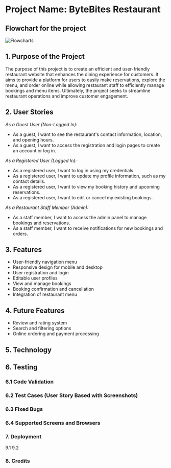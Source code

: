 <h1>Project Name: ByteBites Restaurant</h1>
<h2> Flowchart for the project </h2>


![Flowcharts](https://github.com/AEmin96/Project4-CI-ByteBites/assets/126208272/28cfd6fa-76ce-47e1-b699-f5f690e43adf)

<h2>1. Purpose of the Project</h2>
<p>The purpose of this project is to create an efficient and user-friendly restaurant website that enhances the dining experience for customers. It aims to provide a platform for users to easily make reservations, explore the menu, and order online while allowing restaurant staff to efficiently manage bookings and menu items. Ultimately, the project seeks to streamline restaurant operations and improve customer engagement.</p>
<h2>2. User Stories</h2>

  
 <em> As a Guest User (Non-Logged In): </em>
<ul> 
<li>As a guest, I want to see the restaurant's contact information, location, and opening hours.</li>
<li>As a guest, I want to access the registration and login pages to create an account or log in.</li>
</ul>

 
<em> As a Registered User (Logged In): </em>
<ul>
<li>As a registered user, I want to log in using my credentials.</li>
<li>As a registered user, I want to update my profile information, such as my contact details.</li>
<li>As a registered user, I want to view my booking history and upcoming reservations.</li>
<li>As a registered user, I want to edit or cancel my existing bookings.</li>
</ul>
<em> As a Restaurant Staff Member (Admin): </em>
<ul>
<li>As a staff member, I want to access the admin panel to manage bookings and reservations.</li>
<li>As a staff member, I want to receive notifications for new bookings and orders.</li>
</ul>
<h2>3. Features</h2>
<ul>
  <li>User-friendly navigation menu</li>
  <li>Responsive design for mobile and desktop</li>
  <li>User registration and login</li>
  <li>Editable user profiles</li>
  <li>View and manage bookings</li>
  <li>Booking confirmation and cancellation</li>
  <li>Integration of restaurant menu</li>

</ul>
<h2>4. Future Features</h2>
<ul>
 <li>Review and rating system</li>
  <li>Search and filtering options</li>
  <li>Online ordering and payment processing</li>

  
 </ul>
<h2>5. Technology</h2>
<h2>6. Testing</h2>
<h3>6.1 Code Validation</h3>
<h3> 6.2 Test Cases (User Story Based with Screenshots)</h3>
<h3> 6.3 Fixed Bugs</h3>
<h3> 6.4 Supported Screens and Browsers</h3>
<h3>7. Deployment</h3>
   9.1 
   9.2 
<h3> 8. Credits</h3>
